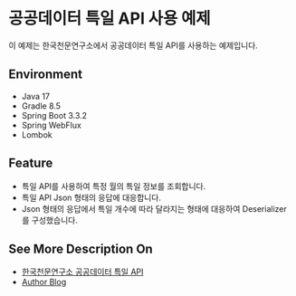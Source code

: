 # 공공데이터 특일 API 사용 예제
이 예제는 한국천문연구소에서 공공데이터 특일 API를 사용하는 예제입니다.

## Environment
- Java 17
- Gradle 8.5
- Spring Boot 3.3.2
- Spring WebFlux
- Lombok

## Feature
- 특일 API를 사용하여 특정 월의 특일 정보를 조회합니다.
- 특일 API Json 형태의 응답에 대응합니다.
- Json 형태의 응답에서 특일 개수에 따라 달라지는 형태에 대응하여 Deserializer 를 구성했습니다.

## See More Description On
- [한국천문연구소 공공데이터 특일 API](https://data.go.kr/tcs/dss/selectApiDataDetailView.do?publicDataPk=15012690)
- [Author Blog](https://blog.cocoblue.me/issue-of-using-holiday-api-at-data-go-kr/)